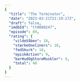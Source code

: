 ```yaml
---
{
  "title": "The Terminator",
  "date": "2023-03-21T21:19:17Z",
  "draft": false,
  "imdbId": "tt0088247",
  "episode": 89,
  "rating": {
    "vildeVåben": 10,
    "stærkeOneliners": 10,
    "fedSkurk": 10,
    "episkAction": 9,
    "barHudOgStoreMuskler": 9,
    "total": 48
  }
}
---
```


